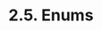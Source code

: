 <!-- This file is generated automatically by infrastructure scripts. Please don't edit by hand. -->

# 2.5. Enums

```{ .ebnf #EnumDefinition }

```

<pre ebnf-snippet="EnumDefinition" style="display: none;"><a href="#EnumDefinition"><span class="k">EnumDefinition</span></a><span class="o"> = </span><span class="cm">(* enum_keyword: *)</span><span class="o"> </span><a href="../../01-file-structure/06-keywords#EnumKeyword"><span class="k">ENUM_KEYWORD</span></a><br /><span class="o">                 </span><span class="cm">(* name: *)</span><span class="o"> </span><a href="../../05-expressions/06-identifiers#Identifier"><span class="k">IDENTIFIER</span></a><br /><span class="o">                 </span><span class="cm">(* open_brace: *)</span><span class="o"> </span><a href="../../01-file-structure/07-punctuation#OpenBrace"><span class="k">OPEN_BRACE</span></a><br /><span class="o">                 </span><span class="cm">(* members: *)</span><span class="o"> </span><a href="#EnumMembers"><span class="k">EnumMembers</span></a><br /><span class="o">                 </span><span class="cm">(* close_brace: *)</span><span class="o"> </span><a href="../../01-file-structure/07-punctuation#CloseBrace"><span class="k">CLOSE_BRACE</span></a><span class="o">;</span></pre>

```{ .ebnf #EnumMembers }

```

<pre ebnf-snippet="EnumMembers" style="display: none;"><a href="#EnumMembers"><span class="k">EnumMembers</span></a><span class="o"> = </span><span class="o">(</span><span class="cm">(* item: *)</span><span class="o"> </span><a href="../../05-expressions/06-identifiers#Identifier"><span class="k">IDENTIFIER</span></a><span class="o"> </span><span class="o">(</span><span class="cm">(* separator: *)</span><span class="o"> </span><a href="../../01-file-structure/07-punctuation#Comma"><span class="k">COMMA</span></a><span class="o"> </span><span class="cm">(* item: *)</span><span class="o"> </span><a href="../../05-expressions/06-identifiers#Identifier"><span class="k">IDENTIFIER</span></a><span class="o">)</span><span class="o">*</span><span class="o">)</span><span class="o">?</span><span class="o">;</span></pre>
